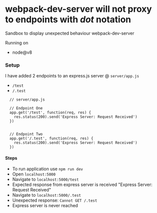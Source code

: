 # webpack-dev-server will not proxy to endpoints with *dot* notation
Sandbox to display unexpected behaviour webpack-dev-server

Running on
  - node@v8

### Setup
I have added 2 endpoints to an express.js server @ `server/app.js`
  - `/test`
  - `/.test`

```
  // server/app.js

  // Endpoint One
  app.get('/test', function(req, res) {
    res.status(200).send('Express Server: Request Received')
  })
  
  
  // Endpoint Two
  app.get('/.test', function(req, res) {
    res.status(200).send('Express Server: Request Received')
  })
```


#### Steps
  - To run application use `npm run dev`
  - Open `localhost:5000` 
  - Navigate to `localhost:5000/test`
  - Expected response from express server is received "Express Server: Request Received"
  - Navigate to `localhost:5000/.test`
  - Unexpected response: `Cannot GET /.test`
  - Express server is never reached
